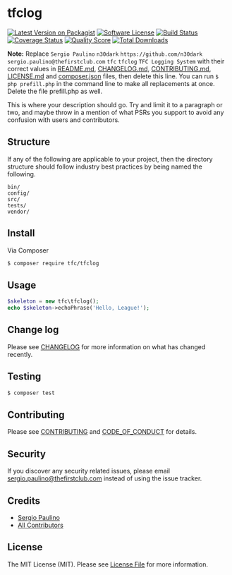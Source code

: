 # tfclog

[![Latest Version on Packagist][ico-version]][link-packagist]
[![Software License][ico-license]](LICENSE.md)
[![Build Status][ico-travis]][link-travis]
[![Coverage Status][ico-scrutinizer]][link-scrutinizer]
[![Quality Score][ico-code-quality]][link-code-quality]
[![Total Downloads][ico-downloads]][link-downloads]

**Note:** Replace ```Sergio Paulino``` ```n30dark``` ```https://github.com/n30dark``` ```sergio.paulino@thefirstclub.com``` ```tfc``` ```tfclog``` ```TFC Logging System``` with their correct values in [README.md](README.md), [CHANGELOG.md](CHANGELOG.md), [CONTRIBUTING.md](CONTRIBUTING.md), [LICENSE.md](LICENSE.md) and [composer.json](composer.json) files, then delete this line. You can run `$ php prefill.php` in the command line to make all replacements at once. Delete the file prefill.php as well.

This is where your description should go. Try and limit it to a paragraph or two, and maybe throw in a mention of what
PSRs you support to avoid any confusion with users and contributors.

## Structure

If any of the following are applicable to your project, then the directory structure should follow industry best practices by being named the following.

```
bin/        
config/
src/
tests/
vendor/
```


## Install

Via Composer

``` bash
$ composer require tfc/tfclog
```

## Usage

``` php
$skeleton = new tfc\tfclog();
echo $skeleton->echoPhrase('Hello, League!');
```

## Change log

Please see [CHANGELOG](CHANGELOG.md) for more information on what has changed recently.

## Testing

``` bash
$ composer test
```

## Contributing

Please see [CONTRIBUTING](CONTRIBUTING.md) and [CODE_OF_CONDUCT](CODE_OF_CONDUCT.md) for details.

## Security

If you discover any security related issues, please email sergio.paulino@thefirstclub.com instead of using the issue tracker.

## Credits

- [Sergio Paulino][link-author]
- [All Contributors][link-contributors]

## License

The MIT License (MIT). Please see [License File](LICENSE.md) for more information.

[ico-version]: https://img.shields.io/packagist/v/tfc/tfclog.svg?style=flat-square
[ico-license]: https://img.shields.io/badge/license-MIT-brightgreen.svg?style=flat-square
[ico-travis]: https://img.shields.io/travis/tfc/tfclog/master.svg?style=flat-square
[ico-scrutinizer]: https://img.shields.io/scrutinizer/coverage/g/tfc/tfclog.svg?style=flat-square
[ico-code-quality]: https://img.shields.io/scrutinizer/g/tfc/tfclog.svg?style=flat-square
[ico-downloads]: https://img.shields.io/packagist/dt/tfc/tfclog.svg?style=flat-square

[link-packagist]: https://packagist.org/packages/tfc/tfclog
[link-travis]: https://travis-ci.org/tfc/tfclog
[link-scrutinizer]: https://scrutinizer-ci.com/g/tfc/tfclog/code-structure
[link-code-quality]: https://scrutinizer-ci.com/g/tfc/tfclog
[link-downloads]: https://packagist.org/packages/tfc/tfclog
[link-author]: https://github.com/n30dark
[link-contributors]: ../../contributors
